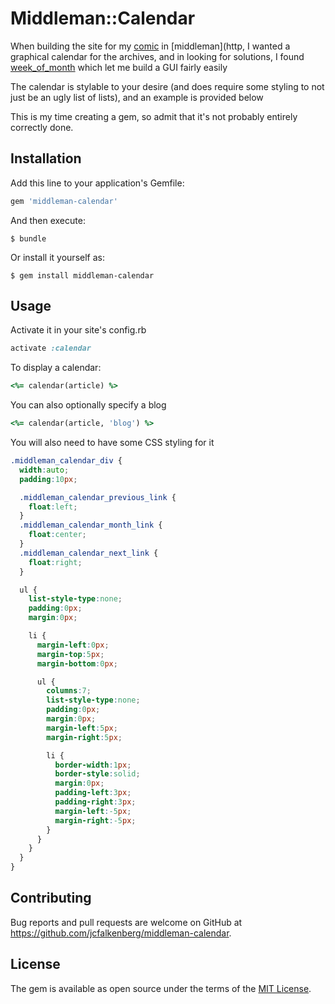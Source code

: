 # Middleman::Calendar

When building the site for my [comic](http://bobscomic.com) in [middleman](http, I wanted a graphical calendar for the archives, and in looking for solutions,
I found [week_of_month](https://github.com/sachin87/week-of-month) which let me build a GUI fairly easily

The calendar is stylable to your desire (and does require some styling to not just be an ugly list of lists), and an example is provided below

This is my time creating a gem, so admit that it's not probably entirely correctly done.

## Installation

Add this line to your application's Gemfile:

```ruby
gem 'middleman-calendar'
```

And then execute:

    $ bundle

Or install it yourself as:

    $ gem install middleman-calendar
    

## Usage

Activate it in your site's config.rb
```ruby
activate :calendar
```

To display a calendar:
```ruby
<%= calendar(article) %>
```

You can also optionally specify a blog
```ruby
<%= calendar(article, 'blog') %>
```


You will also need to have some CSS styling for it

```css
.middleman_calendar_div {
  width:auto;
  padding:10px;

  .middleman_calendar_previous_link {
    float:left;
  }
  .middleman_calendar_month_link {
    float:center;
  }
  .middleman_calendar_next_link {
    float:right;
  }

  ul {
    list-style-type:none;
    padding:0px;
    margin:0px;

    li {
      margin-left:0px;
      margin-top:5px;
      margin-bottom:0px;

      ul {
        columns:7;
        list-style-type:none;
        padding:0px;
        margin:0px;
        margin-left:5px;
        margin-right:5px;

        li {
          border-width:1px;
          border-style:solid;
          margin:0px;
          padding-left:3px;
          padding-right:3px;
          margin-left:-5px;
          margin-right:-5px;
        }
      }
    }
  }
}
```

## Contributing

Bug reports and pull requests are welcome on GitHub at https://github.com/jcfalkenberg/middleman-calendar.

## License

The gem is available as open source under the terms of the [MIT License](http://opensource.org/licenses/MIT).

